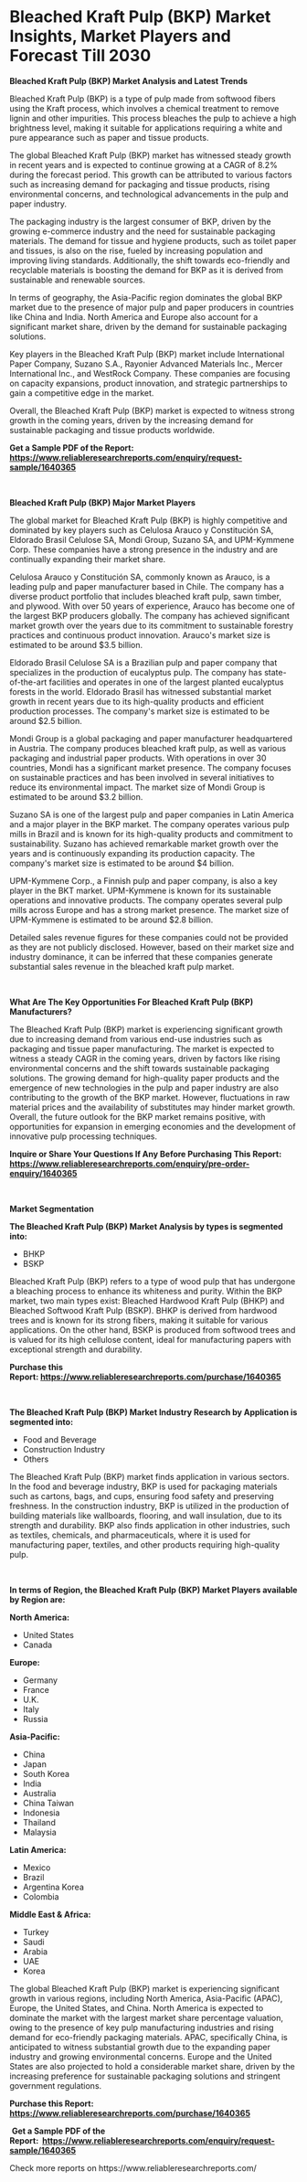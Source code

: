 <p><h1>Bleached Kraft Pulp (BKP) Market Insights, Market Players and Forecast Till 2030</h1></p><p><strong>Bleached Kraft Pulp (BKP) Market Analysis and Latest Trends</strong></p>
<p><p>Bleached Kraft Pulp (BKP) is a type of pulp made from softwood fibers using the Kraft process, which involves a chemical treatment to remove lignin and other impurities. This process bleaches the pulp to achieve a high brightness level, making it suitable for applications requiring a white and pure appearance such as paper and tissue products.</p><p>The global Bleached Kraft Pulp (BKP) market has witnessed steady growth in recent years and is expected to continue growing at a CAGR of 8.2% during the forecast period. This growth can be attributed to various factors such as increasing demand for packaging and tissue products, rising environmental concerns, and technological advancements in the pulp and paper industry.</p><p>The packaging industry is the largest consumer of BKP, driven by the growing e-commerce industry and the need for sustainable packaging materials. The demand for tissue and hygiene products, such as toilet paper and tissues, is also on the rise, fueled by increasing population and improving living standards. Additionally, the shift towards eco-friendly and recyclable materials is boosting the demand for BKP as it is derived from sustainable and renewable sources.</p><p>In terms of geography, the Asia-Pacific region dominates the global BKP market due to the presence of major pulp and paper producers in countries like China and India. North America and Europe also account for a significant market share, driven by the demand for sustainable packaging solutions.</p><p>Key players in the Bleached Kraft Pulp (BKP) market include International Paper Company, Suzano S.A., Rayonier Advanced Materials Inc., Mercer International Inc., and WestRock Company. These companies are focusing on capacity expansions, product innovation, and strategic partnerships to gain a competitive edge in the market.</p><p>Overall, the Bleached Kraft Pulp (BKP) market is expected to witness strong growth in the coming years, driven by the increasing demand for sustainable packaging and tissue products worldwide.</p></p>
<p><strong>Get a Sample PDF of the Report:&nbsp; <a href="https://www.reliableresearchreports.com/enquiry/request-sample/1640365">https://www.reliableresearchreports.com/enquiry/request-sample/1640365</a></strong></p>
<p>&nbsp;</p>
<p><strong>Bleached Kraft Pulp (BKP) Major Market Players</strong></p>
<p><p>The global market for Bleached Kraft Pulp (BKP) is highly competitive and dominated by key players such as Celulosa Arauco y Constitución SA, Eldorado Brasil Celulose SA, Mondi Group, Suzano SA, and UPM-Kymmene Corp. These companies have a strong presence in the industry and are continually expanding their market share.</p><p>Celulosa Arauco y Constitución SA, commonly known as Arauco, is a leading pulp and paper manufacturer based in Chile. The company has a diverse product portfolio that includes bleached kraft pulp, sawn timber, and plywood. With over 50 years of experience, Arauco has become one of the largest BKP producers globally. The company has achieved significant market growth over the years due to its commitment to sustainable forestry practices and continuous product innovation. Arauco's market size is estimated to be around $3.5 billion.</p><p>Eldorado Brasil Celulose SA is a Brazilian pulp and paper company that specializes in the production of eucalyptus pulp. The company has state-of-the-art facilities and operates in one of the largest planted eucalyptus forests in the world. Eldorado Brasil has witnessed substantial market growth in recent years due to its high-quality products and efficient production processes. The company's market size is estimated to be around $2.5 billion.</p><p>Mondi Group is a global packaging and paper manufacturer headquartered in Austria. The company produces bleached kraft pulp, as well as various packaging and industrial paper products. With operations in over 30 countries, Mondi has a significant market presence. The company focuses on sustainable practices and has been involved in several initiatives to reduce its environmental impact. The market size of Mondi Group is estimated to be around $3.2 billion.</p><p>Suzano SA is one of the largest pulp and paper companies in Latin America and a major player in the BKP market. The company operates various pulp mills in Brazil and is known for its high-quality products and commitment to sustainability. Suzano has achieved remarkable market growth over the years and is continuously expanding its production capacity. The company's market size is estimated to be around $4 billion.</p><p>UPM-Kymmene Corp., a Finnish pulp and paper company, is also a key player in the BKT market. UPM-Kymmene is known for its sustainable operations and innovative products. The company operates several pulp mills across Europe and has a strong market presence. The market size of UPM-Kymmene is estimated to be around $2.8 billion.</p><p>Detailed sales revenue figures for these companies could not be provided as they are not publicly disclosed. However, based on their market size and industry dominance, it can be inferred that these companies generate substantial sales revenue in the bleached kraft pulp market.</p></p>
<p>&nbsp;</p>
<p><strong>What Are The Key Opportunities For Bleached Kraft Pulp (BKP) Manufacturers?</strong></p>
<p><p>The Bleached Kraft Pulp (BKP) market is experiencing significant growth due to increasing demand from various end-use industries such as packaging and tissue paper manufacturing. The market is expected to witness a steady CAGR in the coming years, driven by factors like rising environmental concerns and the shift towards sustainable packaging solutions. The growing demand for high-quality paper products and the emergence of new technologies in the pulp and paper industry are also contributing to the growth of the BKP market. However, fluctuations in raw material prices and the availability of substitutes may hinder market growth. Overall, the future outlook for the BKP market remains positive, with opportunities for expansion in emerging economies and the development of innovative pulp processing techniques.</p></p>
<p><strong>Inquire or Share Your Questions If Any Before Purchasing This Report: <a href="https://www.reliableresearchreports.com/enquiry/pre-order-enquiry/1640365">https://www.reliableresearchreports.com/enquiry/pre-order-enquiry/1640365</a></strong></p>
<p>&nbsp;</p>
<p><strong>Market Segmentation</strong></p>
<p><strong>The Bleached Kraft Pulp (BKP) Market Analysis by types is segmented into:</strong></p>
<p><ul><li>BHKP</li><li>BSKP</li></ul></p>
<p><p>Bleached Kraft Pulp (BKP) refers to a type of wood pulp that has undergone a bleaching process to enhance its whiteness and purity. Within the BKP market, two main types exist: Bleached Hardwood Kraft Pulp (BHKP) and Bleached Softwood Kraft Pulp (BSKP). BHKP is derived from hardwood trees and is known for its strong fibers, making it suitable for various applications. On the other hand, BSKP is produced from softwood trees and is valued for its high cellulose content, ideal for manufacturing papers with exceptional strength and durability.</p></p>
<p><strong>Purchase this Report:&nbsp;<a href="https://www.reliableresearchreports.com/purchase/1640365">https://www.reliableresearchreports.com/purchase/1640365</a></strong></p>
<p>&nbsp;</p>
<p><strong>The Bleached Kraft Pulp (BKP) Market Industry Research by Application is segmented into:</strong></p>
<p><ul><li>Food and Beverage</li><li>Construction Industry</li><li>Others</li></ul></p>
<p><p>The Bleached Kraft Pulp (BKP) market finds application in various sectors. In the food and beverage industry, BKP is used for packaging materials such as cartons, bags, and cups, ensuring food safety and preserving freshness. In the construction industry, BKP is utilized in the production of building materials like wallboards, flooring, and wall insulation, due to its strength and durability. BKP also finds application in other industries, such as textiles, chemicals, and pharmaceuticals, where it is used for manufacturing paper, textiles, and other products requiring high-quality pulp.</p></p>
<p>&nbsp;</p>
<p><strong>In terms of Region, the Bleached Kraft Pulp (BKP) Market Players available by Region are:</strong></p>
<p>
    <p> <strong> North America: </strong>
        <ul>
            <li>United States</li>
            <li>Canada</li>
        </ul>
        </p> 
    <p> <strong> Europe: </strong>
        <ul>
            <li>Germany</li>
            <li>France</li>
            <li>U.K.</li>
            <li>Italy</li>
            <li>Russia</li>
        </ul>
        </p> 
    <p> <strong> Asia-Pacific: </strong>
        <ul>
            <li>China</li>
            <li>Japan</li>
            <li>South Korea</li>
            <li>India</li>
            <li>Australia</li>
            <li>China Taiwan</li>
            <li>Indonesia</li>
            <li>Thailand</li>
            <li>Malaysia</li>
        </ul>
        </p> 
    <p> <strong> Latin America: </strong>
        <ul>
            <li>Mexico</li>
            <li>Brazil</li>
            <li>Argentina Korea</li>
            <li>Colombia</li>
        </ul>
        </p> 
    <p> <strong> Middle East & Africa: </strong>
        <ul>
            <li>Turkey</li>
            <li>Saudi</li>
            <li>Arabia</li>
            <li>UAE</li>
            <li>Korea</li>
        </ul>
    </p>
    </p>
<p><p>The global Bleached Kraft Pulp (BKP) market is experiencing significant growth in various regions, including North America, Asia-Pacific (APAC), Europe, the United States, and China. North America is expected to dominate the market with the largest market share percentage valuation, owing to the presence of key pulp manufacturing industries and rising demand for eco-friendly packaging materials. APAC, specifically China, is anticipated to witness substantial growth due to the expanding paper industry and growing environmental concerns. Europe and the United States are also projected to hold a considerable market share, driven by the increasing preference for sustainable packaging solutions and stringent government regulations.</p></p>
<p><strong>Purchase this Report: <a href="https://www.reliableresearchreports.com/purchase/1640365">https://www.reliableresearchreports.com/purchase/1640365</a></strong></p>
<p>&nbsp;<strong>Get a Sample PDF of the Report:&nbsp;&nbsp;<a href="https://www.reliableresearchreports.com/enquiry/request-sample/1640365">https://www.reliableresearchreports.com/enquiry/request-sample/1640365</a></strong></p>
<p><strong></strong></p>
<p>Check more reports on https://www.reliableresearchreports.com/</p>
